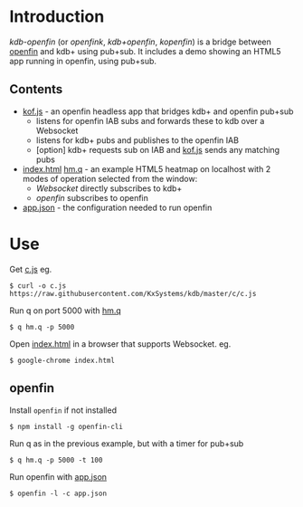 

# Introduction
*kdb-openfin* (or *openfink*, *kdb+openfin*, *kopenfin*) 
 is a bridge between [openfin](http://openfin.co/) and kdb+ using pub+sub.  It includes a demo showing an HTML5 app running in openfin, using pub+sub.

## Contents
 - [kof.js](kof.js) - an openfin headless app that bridges kdb+ and openfin pub+sub
   - listens for openfin IAB subs and forwards these to kdb over a Websocket
   - listens for kdb+ pubs and publishes to the openfin IAB
   - [option] kdb+ requests sub on IAB and [kof.js](kof.js) sends any matching pubs
 - [index.html](index.html) [hm.q](hm.q) - an example HTML5 heatmap on localhost with 2 modes of operation selected from the window:
   - *Websocket* directly subscribes to kdb+
   - *openfin* subscribes to openfin
 - [app.json](app.json) - the configuration needed to run openfin

# Use
Get [c.js](https://raw.githubusercontent.com/KxSystems/kdb/master/c/c.js) eg. 
```
$ curl -o c.js https://raw.githubusercontent.com/KxSystems/kdb/master/c/c.js 
 ```

Run q on port 5000 with [hm.q](hm.q)
```
$ q hm.q -p 5000 
 ```

Open [index.html](index.html) in a browser that supports Websocket.  eg.
```
$ google-chrome index.html 
 ```

## openfin 
Install `openfin` if not installed
```
$ npm install -g openfin-cli 
 ```

Run q as in the previous example, but with a timer for pub+sub
```
$ q hm.q -p 5000 -t 100 
 ```

Run openfin with [app.json](app.json) 
```
$ openfin -l -c app.json 
 ```

